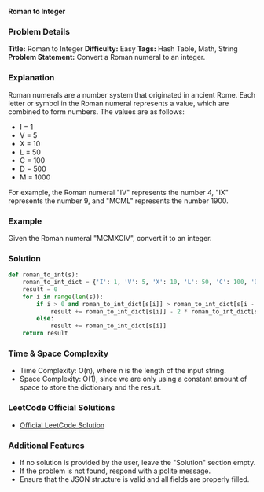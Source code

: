 **Roman to Integer**

### Problem Details

**Title:** Roman to Integer
**Difficulty:** Easy
**Tags:** Hash Table, Math, String
**Problem Statement:** Convert a Roman numeral to an integer.

### Explanation

Roman numerals are a number system that originated in ancient Rome. Each letter or symbol in the Roman numeral represents a value, which are combined to form numbers. The values are as follows:

* I = 1
* V = 5
* X = 10
* L = 50
* C = 100
* D = 500
* M = 1000

For example, the Roman numeral "IV" represents the number 4, "IX" represents the number 9, and "MCML" represents the number 1900.

### Example

Given the Roman numeral "MCMXCIV", convert it to an integer.

### Solution

```python
def roman_to_int(s):
    roman_to_int_dict = {'I': 1, 'V': 5, 'X': 10, 'L': 50, 'C': 100, 'D': 500, 'M': 1000}
    result = 0
    for i in range(len(s)):
        if i > 0 and roman_to_int_dict[s[i]] > roman_to_int_dict[s[i - 1]]:
            result += roman_to_int_dict[s[i]] - 2 * roman_to_int_dict[s[i - 1]]
        else:
            result += roman_to_int_dict[s[i]]
    return result
```

### Time & Space Complexity

* Time Complexity: O(n), where n is the length of the input string.
* Space Complexity: O(1), since we are only using a constant amount of space to store the dictionary and the result.

### LeetCode Official Solutions

* [Official LeetCode Solution](https://leetcode.com/problems/roman-to-integer/)

### Additional Features

* If no solution is provided by the user, leave the "Solution" section empty.
* If the problem is not found, respond with a polite message.
* Ensure that the JSON structure is valid and all fields are properly filled.